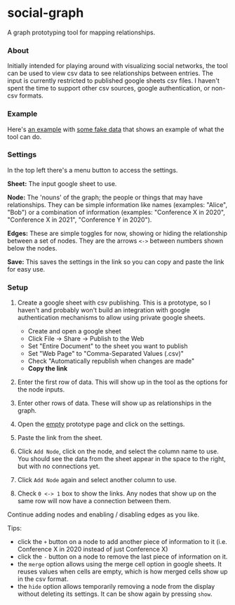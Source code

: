 # social-graph
A graph prototyping tool for mapping relationships.


### About
Initially intended for playing around with visualizing social networks, the tool can be used to view csv data to see relationships between entries. 
The input is currently restricted to published google sheets csv files. I haven't spent the time to support other csv sources, google authentication, or non-csv formats.

### Example
Here's [an example](https://jreamy.github.io/social-graph/?id=2PACX-1vQEjcHllKZ6WFjH8VTk2xmyRmoS6pg2dIW4qGEvdOoQX3w2W4CLofJ0b8B2rClE5mmozBxhx9opiBBe&gid=0&nodes=W3siZmllbGRzIjpbeyJ2YWx1ZSI6Ik5hbWUiLCJtZXJnZSI6dHJ1ZX1dLCJ2aXNpYmxlIjp0cnVlfSx7ImZpZWxkcyI6W3sidmFsdWUiOiJQcm9ncmFtIiwibWVyZ2UiOmZhbHNlfSx7InZhbHVlIjoiQ29sbGFib3JhdGlvbiIsIm1lcmdlIjpmYWxzZX1dLCJ2aXNpYmxlIjp0cnVlfV0%3D&links=W1swLDFdXQ%3D%3D&fbclid=IwAR0Ys3gN02JukeQrJY7A_rSoAVSHGAtT8bGz5R1fkJgzt50jNg2Jum92KMc) with [some fake data](https://docs.google.com/spreadsheets/d/e/2PACX-1vQEjcHllKZ6WFjH8VTk2xmyRmoS6pg2dIW4qGEvdOoQX3w2W4CLofJ0b8B2rClE5mmozBxhx9opiBBe/pubhtml?gid=0&single=true) that shows an example of what the tool can do. 

### Settings

In the top left there's a menu button to access the settings.

**Sheet:** The input google sheet to use.

**Node:** The 'nouns' of the graph; the people or things that may have relationships. They can be simple information like names (examples: "Alice", "Bob") or a combination of information (examples: "Conference X in 2020", "Conference X in 2021", "Conference Y in 2020"). 

**Edges:** These are simple toggles for now, showing or hiding the relationship between a set of nodes. They are the arrows `<->` between numbers shown below the nodes.

**Save:** This saves the settings in the link so you can copy and paste the link for easy use.

### Setup

1. Create a google sheet with csv publishing. This is a prototype, so I haven't and probably won't build an integration with google authentication mechanisms to allow using private google sheets.
    
    - Create and open a google sheet
    - Click File -> Share -> Publish to the Web
    - Set "Entire Document" to the sheet you want to publish
    - Set "Web Page" to "Comma-Separated Values (.csv)"
    - Check "Automatically republish when changes are made"
    - **Copy the link**

2. Enter the first row of data. This will show up in the tool as the options for the node inputs.

3. Enter other rows of data. These will show up as relationships in the graph.

4. Open the [empty](https://jreamy.github.io/social-graph/) prototype page and click on the settings.

5. Paste the link from the sheet.

6. Click `Add Node`, click on the node, and select the column name to use. You should see the data from the sheet appear in the space to the right, but with no connections yet.

7. Click `Add Node` again and select another column to use.

8. Check `0 <-> 1` box to show the links. Any nodes that show up on the same row will now have a connection between them.

Continue adding nodes and enabling / disabling edges as you like.

Tips:
 - click the `+` button on a node to add another piece of information to it (i.e. Conference X in 2020 instead of just Conference X)
 - click the `-` button on a node to remove the last piece of information on it.
 - the `merge` option allows using the merge cell option in google sheets. It reuses values when cells are empty, which is how merged cells show up in the csv format.
 - the `hide` option allows temporarily removing a node from the display without deleting its settings. It can be show again by pressing `show`.
